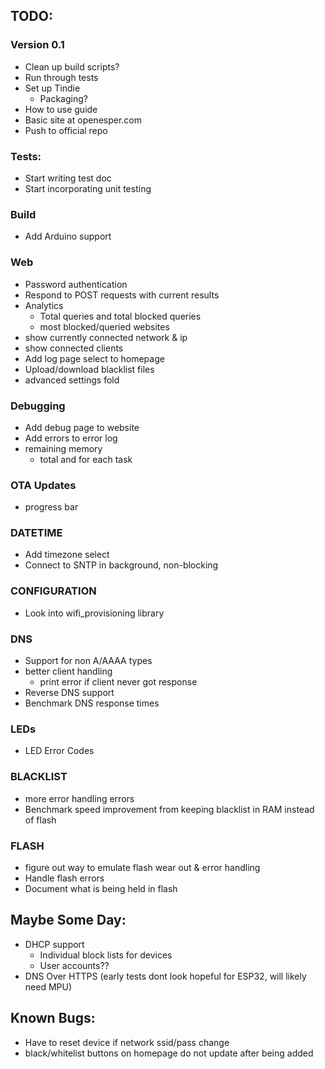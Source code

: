 ## TODO:

### Version 0.1
- Clean up build scripts?
- Run through tests
- Set up Tindie
    - Packaging?
- How to use guide
- Basic site at openesper.com
- Push to official repo

### Tests:
- Start writing test doc
- Start incorporating unit testing
### Build
- Add Arduino support
### Web
- Password authentication
- Respond to POST requests with current results
- Analytics
    - Total queries and total blocked queries
    - most blocked/queried websites
- show currently connected network & ip
- show connected clients
- Add log page select to homepage 
- Upload/download blacklist files
- advanced settings fold
### Debugging
- Add debug page to website
- Add errors to error log
- remaining memory
    - total and for each task
### OTA Updates
- progress bar
### DATETIME
- Add timezone select
- Connect to SNTP in background, non-blocking
### CONFIGURATION
- Look into wifi_provisioning library
### DNS
- Support for non A/AAAA types
- better client handling
    - print error if client never got response
- Reverse DNS support
- Benchmark DNS response times
### LEDs
- LED Error Codes
### BLACKLIST
- more error handling errors
- Benchmark speed improvement from keeping blacklist in RAM instead of flash
### FLASH
- figure out way to emulate flash wear out & error handling
- Handle flash errors
- Document what is being held in flash

## Maybe Some Day:
- DHCP support
    - Individual block lists for devices
    - User accounts??
- DNS Over HTTPS (early tests dont look hopeful for ESP32, will likely need MPU)

## Known Bugs:
- Have to reset device if network ssid/pass change
- black/whitelist buttons on homepage do not update after being added 
